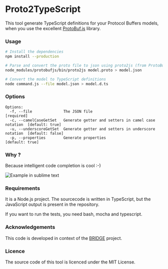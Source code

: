 Proto2TypeScript
================

This tool generate TypeScript definitions for your Protocol Buffers models, when you use the excellent [ProtoBuf.js](https://github.com/dcodeIO/ProtoBuf.js/) library.

### Usage
```sh
# Install the dependencies
npm install --production

# Parse and convert the proto file to json using proto2js (from ProtoBuf.js)
node_modules/protobufjs/bin/proto2js model.proto > model.json

# Convert the model to TypeScript definitions
node command.js --file model.json > model.d.ts
```

### Options
```
Options:
  -f, --file              The JSON file                                       [required]
  -c, --camelCaseGetSet   Generate getter and setters in camel case notation  [default: true]
  -u, --underscoreGetSet  Generate getter and setters in underscore notation  [default: false]
  -p, --properties        Generate properties                                 [default: true]
```

### Why ?

Because intelligent code completion is cool :-)

![](http://i.imgur.com/evVnEM5.png "Example in sublime text")

### Requirements

It is a Node.js project. The sourcecode is written in TypeScript, but the JavaScript output is present in the repository.

If you want  to run the tests, you need bash, mocha and typescript.

### Acknowledgements

This code is developed in context of the [BRIDGE](http://www.bridgeproject.eu/en) project.

### Licence

The source code of this tool is licenced under the MIT License.
